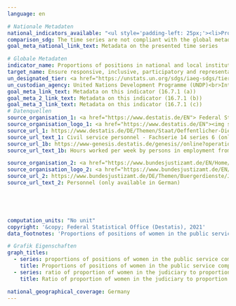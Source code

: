 ```yaml
---
language: en    

# Nationale Metadaten    
national_indicators_available: "<ul style='padding-left: 25px;'><li>Proportions of positions of women in the public service compared to the national distribution</li> <li> Ratio of proportion of women in the judiciary to proportion of women in the total population</li></ul>"    
comparison_sdg: The time series are not compliant with the global metadata, but provide additional information.    
goal_meta_national_link_text: Metadata on the presented time series    

# Globale Metadaten    
indicator_name: Proportions of positions in national and local institutions, including (a) the legislatures; (b) the public service; and (c) the judiciary, compared to national distributions, by sex, age, persons with disabilities and population groups    
target_name: Ensure responsive, inclusive, participatory and representative decision-making at all levels    
un_designated_tier: <a href="https://unstats.un.org/sdgs/iaeg-sdgs/tier-classification/" title="Click here for more information on the UN tier classification."  target="_blank">Tier I/II</a>    
un_custodian_agency: United Nations Development Programme (UNDP)<br>Inter-Parliamentary Union (IPU)    
goal_meta_link_text: Metadata on this indicator (16.7.1 (a))    
goal_meta_2_link_text: Metadata on this indicator (16.7.1 (b))    
goal_meta_3_link_text: Metadata on this indicator (16.7.1 (c))        
# Datenquellen
source_organisation_1: <a href="https://www.destatis.de/EN"> Federal Statistical Office (Destatis) </a>
source_organisation_logo_1: <a href="https://www.destatis.de/EN"><img src="https://g205sdgs.github.io/sdg-indicators/public/OrgImgEn/destatis.png" alt="Logo destatis" style="height:60px; width:148px"/></a>
source_url_1: https://www.destatis.de/DE/Themen/Staat/Oeffentlicher-Dienst/Publikationen/Downloads-Oeffentlicher-Dienst/personal-oeffentlicher-dienst-2140600207004.html
source_url_text_1: Civil service personnel - Fachserie 14 series 6 (only available in German)
source_url_1b: https://www-genesis.destatis.de/genesis//online?operation=table&code=12211-0009&bypass=true&levelindex=1&levelid=1631708611371#abreadcrumb
source_url_text_1b: Hours worked per week by persons in employment from primary residence households – GENESIS online 12211-0009

source_organisation_2: <a href="https://www.bundesjustizamt.de/EN/Home/homepage_node.html"> Federal Office of Justice </a>
source_organisation_logo_2: <a href="https://www.bundesjustizamt.de/EN/Home/homepage_node.html"><img src="https://g205sdgs.github.io/sdg-indicators/public/OrgImgEn/bafj.png" alt="Logo bafj" style="height:60px; width:148px"/></a>
source_url_2: https://www.bundesjustizamt.de/DE/Themen/Buergerdienste/Justizstatistik/Personal/Personal_node.html
source_url_text_2: Personnel (only available in German)




    
computation_units: "No unit"    
copyright: '&copy; Federal Statistical Office (Destatis), 2021'    
data_footnotes: 'Proportions of positions of women in the public service compared to the national distribution: Counts public sector personnel at the federal and Länder levels; in full-time equivalents of employees as of June 30 of the respective year.<br>• Denominator: Female labor force.'    

# Grafik Eigenschaften    
graph_titles:
  - series: proportions of positions of women in the public service compared to the national distribution, by field of work
    title: Proportions of positions of women in the public service compared to the national distribution
  - series: ratio of proportion of women in the judiciary to proportion of women in the total population, by level of court
    title: Ratio of proportion of women in the judiciary to proportion of women in the total population    

national_geographical_coverage: Germany    
---
```


<span></span>